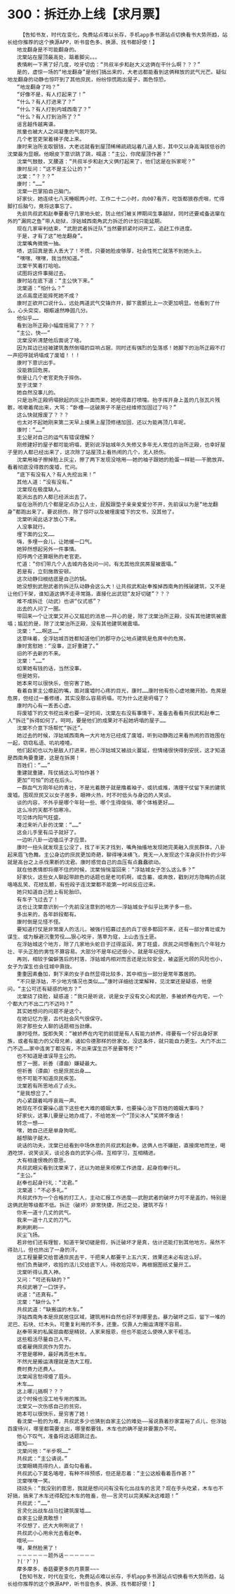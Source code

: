 # 300：拆迁办上线【求月票】
        【告知书友，时代在变化，免费站点难以长存，手机app多书源站点切换看书大势所趋，站长给你推荐的这个换源APP，听书音色多、换源、找书都好使！】
       地龙翻身是不可能翻身的。
       沈棠站在屋顶最高处，踮着脚尖。。。
       表情刷一下黑了好几度，咬牙切齿：“共叔半步和赵大义这俩在干什么啊？？？”
       是的，虚惊一场的“地龙翻身”是他们搞出来的，大老远都能看到这俩释放的武气光芒。疑似地龙翻身的动静也惊吓到了其他庶民，纷纷惊慌跑出屋子，面色惊恐。
       “地龙翻身了吗？”
       “好像不是，有人打起来了！”
       “什么？有人打进来了？”
       “什么？有人打到内城西南了？”
       “什么？有人打到治所了？”
       谣言越传越离谱。
       孩童也被大人之间凝重的气氛吓哭。
       几个老官吏架着梯子爬上来。
       康时来治所支取银钱，大老远就看到屋顶稀稀疏疏站着几道人影，其中又以身高海拔低谷的沈棠最为显眼。他眼皮下意识跳了跳，喊道：“主公，你爬屋顶作甚？”
       沈棠气鼓鼓，叉腰道：“共叔半步和赵大义俩打起来了，他们这是在拆家呢？”
       康时反问：“这不是主公让的？”
       沈棠：“？？？”
       康时：“……”
       沈棠一巴掌拍自己脑门。
       好家伙，她连续七八天睡眠两小时、工作二十二小时，向007看齐，吃饭都狼吞虎咽，忙得脚打后脑勺，竟将这事忘了。
       先前共叔武和赵奉要看守几家地头蛇，防止他们被关押期间生事越狱，同时还要戒备逃窜在外的“漏网之鱼”带人劫狱，浮姑城西南角武力拆迁的计划只能延期。
       现在几家审判结束，“武胆武者拆迁队”当然要抓紧时间开工，追赶工作进度。
       于是，才有了这“地龙翻身”。
       沈棠嘴角微微一抽。
       啧，这回真是丢人丢大了！不慌，只要她脸皮够厚，社会性死亡就落不到她头上。
       “嘿嘿、嘿嘿，我当然知道。”
       沈棠干笑着打哈哈。
       试图将这件事揭过去。
       康时站在底下道：“主公快下来。”
       沈棠道：“怕什么？”
       这点高度还能摔死她不成？
       康时正欲开口说什么，远处两道武气交锋炸开，脚下震颤比上一次更加明显。他看到了什么，心头突突，眼眶遽然睁圆几分。
       他似乎……
       看到治所正殿小幅度摇晃了？？？
       “主公，快——”
       沈棠没听清楚他后面说了啥。
       因为耳边已经被建筑轰然倒塌的巨响占据，同时还有强烈的坠落感！她脚下的治所正殿不打一声招呼就坍塌成了废墟！！！
       康时下意识出手。
       没能救回危房。
       倒是让几个老官吏免于摔伤。
       至于沈棠？
       她自然没事儿的。
       只是治所正殿坍塌掀起的灰尘扑面而来，她呛得直打喷嚏。抬手挥开身上盖的几张瓦片残骸，咳嗽着爬出来，大骂：“卧槽——这破房子不是已经维修加固过了吗？”
       这么快就报废了？？？
       也太对不起她刚来第二天早上摸黑上屋顶修缮加固，还以为能再顶几年呢。
       康时：“……”
       主公是对自己的运气有错误理解？
       刚修建好的屋子都可能坍塌，更别说浮姑城年久失修又多年无人常住的治所正殿，也幸好屋子里的人都已经出来了，这次除了站屋顶上看热闹的几个，无人损伤。
       沈棠用袖子擦掉脸上灰尘，擦了两下发现没啥用——她的袖子跟她的脸蛋一样脏——干脆放弃。看着彻底没得救的废墟，忙问。
       “底下有没有人？有人先挖出来！”
       其他人道：“没有没有。”
       沈棠现在极度缺人。
       能派出去的人都已经派出去了。
       留在治所的几个都是定点办公人士，屁股跟垫子亲亲爱爱分不开，先前误以为是“地龙翻身”都跑出来了。要说损伤，除了惊吓以及被埋废墟下的文书，没其他了。
       沈棠听闻此话才放心下来。
       人没事就行。
       埋下面的公文……
       嗨，多埋一会儿，让她缓一口气。
       她猝然想起另外一件事情。
       招呼两个还算眼熟的老官吏。
       忙道：“你们带几个人去城内各处问一问，有无其他庶民房屋被震塌。”
       若是有，立刻施救安顿。
       这次动静归根结底是自己的锅。
       她没想到武胆武者的拆迁队动静会这么大！让共叔武和赵奉推掉西南角的残破建筑，又不是让他们干架，谁知道这俩不走寻常路，直接化出武铠“友好切磋”？？？
       难不成拆迁（动武）也讲“仪式感”？
       出去的人问了一圈。
       带回来一个让沈棠又开心又尴尬的消息——开心的是，除了沈棠治所正殿，没有其他建筑被震塌；尴尬的是，除了沈棠治所正殿，没有其他建筑被震塌。
       沈棠：“……啊这……”
       这意味着，全浮姑城百姓都知道他们的郡守办公地点建筑是危房中的危房。
       康时宽慰她：“没事，正好重建了。”
       旧的不去新的不来。
       沈棠：“……”
       如果她有钱的话，当然没事。
       但是她穷。
       她本来可以很快乐，但穷害了她。
       看着自家主公瘪起的嘴，面对废墟时心疼的目光，康时……康时他有些心虚地撇开脸。危房是危房，但经过一番修缮，其实没那么容易坍塌，可为什么还是坍塌了？
       康时内心有一丢丢心虚。
       将废墟下的文书挖出来也要一定时间，沈棠左右没有事情干，准备去看看共叔武和赵奉二人“拆迁”拆得如何了。呵呵，要是他们的成果对不起她坍塌的屋子……
       沈棠不介意下场帮忙“拆迁”。
       她过去的时候，浮姑城西南角一大片地方已经成了废墟，听到动静跑过来看热闹的百姓围在一起，窃窃私语、叽叽喳喳。
       他们起初也以为是敌人打进来，担心浮姑城又被战火蔓延，但情绪很快得到安抚，这才知道是西南角要重建，这是在拆房！
       百姓们：“……”
       重建就重建，阵仗搞这么可怕作甚？
       更加“可怕”的还在后头。
       一群血气方刚年纪的青壮，不是光着膀子就是撸着袖子，或抗或推，清理干仗留下来的建筑废墟。围观庶民又以女子居多，眼神火热，时不时低头与身边的人笑谈。
       谈的内容，不外乎是哪个年轻一些、哪个生得俊俏、哪个体格更好……
       这么冷的天都不怕寒冷。
       可见体内阳气旺盛。
       凑过来听八卦的沈棠：“……”
       这会儿手里有瓜子就好了。
       一边听八卦一边嗑瓜子才应景。
       康时一扭头就发现主公没了，找了半天才找到，嘴角抽搐地发现她完美融入庶民群体，八卦起来眉飞色舞。主公身边的庶民更加奇葩，聊得唾沫横飞，竟无一人发现这个浑身灰扑扑的少年就是高台之上杀伐果断的沈君。康时感觉自己的血压有点蠢蠢欲动。
       就在他表情即将绷不住的时候，沈棠悄悄溜回来：“浮姑城女子怎么这么多？”
       好家伙，这些女人聊起带颜色的话题也是老司机啊，或含蓄、或奔放，戳到对方隐晦的点就咯咯乱笑、花枝乱颤，有些段子连沈棠都不能第一时间反应过来。
       她只知道自己脸上有轮胎印。
       有车子飞过去了！
       这也让沈棠意识到一个先前没注意到的地方——浮姑城女子似乎比男子多一些。
       多出来的，各年龄段都有。
       康时倒是见怪不怪。
       要知道打仗是非常废人的活儿，被强行招募过去的兵丁很多都回不来，还有一部分青壮或为谋生、或为躲避沉重劳役……狠心咬牙，落草为寇，上山去当土匪。
       在浮姑城这个地方，除了几家地头蛇日子过得滋润，男丁旺盛，庶民之间想看到几个年轻力壮、平头正脸的男性不算容易。大部分不是年纪还很小，就是年纪很大。
       再则，相较于偏僻落后的村落，浮姑城内相对而言还是比较安全，被盗匪光顾的风险也小，女子为谋生也会往城中靠拢。
       重重因素叠加，剩下来的女子自然显得比较多，其中相当一部分是常年寡居的。
       “不只是浮姑，不少地方情况也类似……”康时详细给沈棠解释，见沈棠还是疑惑，他便问，“主公可还有疑惑的地方？”
       沈棠挠了挠脸，疑惑道：“我只是听说，说是女子没有文心和武胆，多被娇养在内宅，一个个都大门不出二门不迈吗？”
       其实她想问的问题不是这个。
       在她记忆力里，古代社会风气很保守。
       刚才那些女人聊的话题相当劲爆。
       康时哑然，旋即失笑：“被娇养在内宅的前提是有人有能力娇养，得要有一个好出身好家族，或者有能力的父母兄弟，诸如令德那样的世家女。没这条件，就只能自力更生。大门不出二门不迈……家中连男丁都没有，不出来谋生岂不是要等死？”
       也不知道是谁误导主公的。
       想了一圈，祈善（谭曲）嫌疑最大。
       但祈善（谭曲）也是庶民出身……
       他不可能不知道庶民疾苦。
       沈棠若有所思地点了点头。
       “是我想岔了。”
       内心紧跟着呜呼哀哉一声。
       她现在不仅要操心底下这些老大难的婚姻大事，也要操心治下百姓的婚姻大事吗？
       好家伙，这事儿要是让她办成了，不给她发一个“顶尖冰人”奖牌不像话！
       转念一想——
       嘿，她自己还是单身狗呢。
       越想脑子越大。
       说话的功夫，沈棠已经看到中场休息的共叔武和赵奉。这俩人也不嫌脏，直接席地而坐，喝酒吃饼，说笑谈天，谈论各自的武学心得。互相学习，互相精进。
       大有相逢恨晚的意思。
       共叔武眼尖看到沈棠来了，还以为她是来视察工作进度，起身抱拳行礼。
       “主公。”
       赵奉也起身行礼：“沈君。”
       沈棠道：“不必多礼。”
       共叔武作为一个合格的打工人，主动汇报工作进度——武胆武者的破坏力可不是盖的，特别是这俩武胆等级都不低。拆迁（破坏）非常快捷，所过之处，建筑不存！
       你来一道十几丈的武气。
       我来一道十几丈的刀气。
       刷刷刷刷——
       灰尘飞扬。
       若非他们还有理智，知道干架切磋是假，拆迁破坏才是真，估计还能打到其他地方。虽然不得劲儿，但也热出了一身的汗。
       这工程量要交给普通庶民去干，千把来人都要干上五六天，效果还未必有这么好。
       他们负责破坏，收拾的活儿交给底下人。待收拾完毕，再根据图纸丈量开工。
       沈棠听得认真入神。
       又问：“可还有缺的？”
       共叔武嚼了一口饼子。
       说道：“还真有。”
       沈棠：“缺什么？”
       共叔武道：“缺搬运的木车。”
       浮姑西南角本是庶民居住区域，建筑用料自然也好不到哪里去。暴力破坏之后，留下一堆的泥巴、石块、烂木头。可重复利用的不多，还重。仅靠人力搬运清理不容易。
       赵奉带来的私属部曲都是精锐，人家来报恩，但也不能这么使唤人家干粗活。
       这些粗活尽量自己人干。
       或者雇佣庶民作为劳力。
       不管是哪种，最好再弄些木车。
       不然光是搬运清理就是浩大工程。
       费时费力还费人。
       沈棠闻言愁得蹙了眉头。
       木车……
       这上哪儿搞啊？？？
       这个时候也没工地专用的推测。
       沈棠又一次伤感自己的贫穷。
       她本可以很快乐，是穷害了她！
       看沈棠一脸的为难，共叔武多少也猜到自家主公的难处——虽说靠着抄家富裕了点儿，但浮姑百废待兴，哪里都需要支出，哪里都要钱，木车也的确不是非要置办不可。
       他心下叹气，准备将这话题跳过去。
       谁知——
       沈棠问他：“半步啊……”
       共叔武：“主公请说。”
       沈棠眼睛亮得灼人，直勾勾看着。
       共叔武心下莫名咯噔，有种不祥预感，但还是忍着：“主公这般看着吾作甚？”
       沈棠嘿嘿一笑。
       挠挠头：“我没别的意思，我就是想问问有没有化出战车的言灵？现在手头吃紧，木车也不好搞，搞来了木车还得配拉木车的牲畜，但——言灵可以完美解决这难题！”
       共叔武：“……”
       言灵化出战车战马拉建筑废墟……
       自家主公是真敢想！
       不仅想了，还大大咧咧说了！
       共叔武小心用余光去看赵奉。
       哦吼——
       嘿，果然脸黑了！
       －－－－－－题外话－－－－－－
       ?(′?`?)
       摩多摩多，香菇要更多的月票票~~~
       【告知书友，时代在变化，免费站点难以长存，手机app多书源站点切换看书大势所趋，站长给你推荐的这个换源APP，听书音色多、换源、找书都好使！】